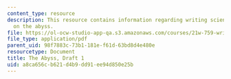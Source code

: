 ```yaml
---
content_type: resource
description: This resource contains information regarding writing science fiction
  on the abyss.
file: https://ol-ocw-studio-app-qa.s3.amazonaws.com/courses/21w-759-writing-science-fiction-spring-2016/a8ca656cb621d4b9dd91ee94d850e25b_MIT21W_759S16_Abyss1.pdf
file_type: application/pdf
parent_uid: 98f7883c-73b1-181e-f61d-63bd8d4e480e
resourcetype: Document
title: The Abyss, Draft 1
uid: a8ca656c-b621-d4b9-dd91-ee94d850e25b
---
```

